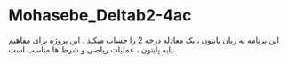 # Mohasebe_Deltab2-4ac
این برنامه به زبان پایتون ، یک معادله درجه 2 را حساب میکند . این پروژه برای مفاهیم پایه پایتون ، عملیات ریاضی و شرط ها مناسب است.
